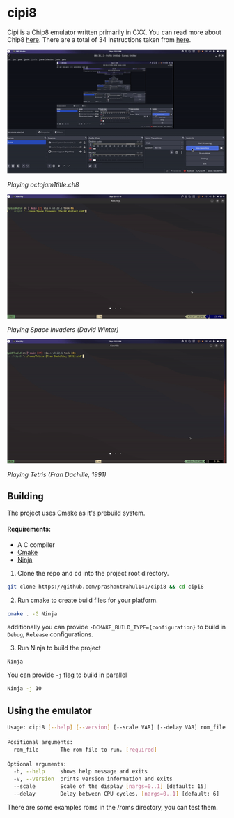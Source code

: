 # cipi8

Cipi is a Chip8 emulator written primarily in CXX. You can read more about Chip8 [here](https://en.wikipedia.org/wiki/CHIP-8).
There are a total of 34 instructions taken from [here](http://devernay.free.fr/hacks/chip8/C8TECH10.HTM).


![octojam1title.ch8](./assets/meta/october.gif)

_Playing octojam1title.ch8_

![space invaders](./assets/meta/spaceinvaders.gif)

_Playing Space Invaders (David Winter)_

![tetris.ch8](./assets/meta/tetris.gif)

_Playing Tetris (Fran Dachille, 1991)_


## Building

The project uses Cmake as it's prebuild system.

#### Requirements:

- A C compiler
- [Cmake](https://cmake.org/)
- [Ninja](https://ninja-build.org/)

1. Clone the repo and cd into the project root directory.

```sh
git clone https://github.com/prashantrahul141/cipi8 && cd cipi8
```

2. Run cmake to create build files for your platform.

```sh
cmake . -G Ninja
```

additionally you can provide `-DCMAKE_BUILD_TYPE={configuration}` to build in `Debug`, `Release` configurations.

3. Run Ninja to build the project

```sh
Ninja
```
You can provide `-j` flag to build in parallel

```sh
Ninja -j 10
```


## Using the emulator
```sh
Usage: cipi8 [--help] [--version] [--scale VAR] [--delay VAR] rom_file

Positional arguments:
  rom_file       The rom file to run. [required]

Optional arguments:
  -h, --help     shows help message and exits
  -v, --version  prints version information and exits
  --scale        Scale of the display [nargs=0..1] [default: 15]
  --delay        Delay between CPU cycles. [nargs=0..1] [default: 6]
```
There are some examples roms in the /roms directory, you can test them.